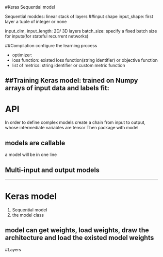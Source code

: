 #Keras Sequential model

Sequential moddes: linear stack of layers
##input shape
input_shape: first layer
  a tuple of integer or none

input_dim, input_length: 2D/ 3D layers
batch_size: specify a fixed batch size for inputs(for stateful recurrent networks)

##Compilation
configure the learning process
- optimizer:
- loss function: existed loss function(string identifier) or objective function
- list of metrics: string identifier or custom metric function

##Training
Keras model: trained on Numpy arrays of input data and labels
fit:
----
# API
In order to define complex models
create a chain from input to output, whose intermediate variables are tensor
Then package with model

## models are callable
a model will be in one line

## Multi-input and output models
----
# Keras model
1. Sequential model
2. the model class

model can get weights, load weights, draw the architecture and load the existed model weights
----
#Layers
